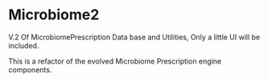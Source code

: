 # Microbiome2
V.2 Of MicrobiomePrescription Data base and Utilities, Only a little UI will be included.

This is a refactor of the evolved Microbiome Prescription engine components.

